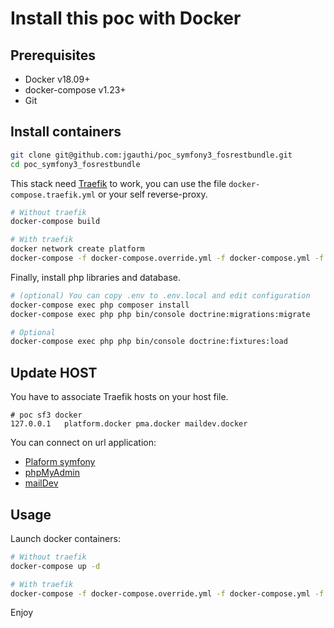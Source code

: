 # Install this poc with Docker

## Prerequisites
* Docker v18.09+
* docker-compose v1.23+
* Git


## Install containers
```bash
git clone git@github.com:jgauthi/poc_symfony3_fosrestbundle.git
cd poc_symfony3_fosrestbundle
```

This stack need [Traefik](https://traefik.io/) to work, you can use the file `docker-compose.traefik.yml` or your self reverse-proxy.

```bash
# Without traefik
docker-compose build

# With traefik
docker network create platform
docker-compose -f docker-compose.override.yml -f docker-compose.yml -f docker-compose.traefik.yml build
```

Finally, install php libraries and database.
```bash
# (optional) You can copy .env to .env.local and edit configuration
docker-compose exec php composer install
docker-compose exec php php bin/console doctrine:migrations:migrate

# Optional
docker-compose exec php php bin/console doctrine:fixtures:load
```


## Update HOST
You have to associate Traefik hosts on your host file.

```
# poc sf3 docker
127.0.0.1   platform.docker pma.docker maildev.docker
```

You can connect on url application:
* [Plaform symfony](http://platform.docker)
* [phpMyAdmin](http://pma.docker)
* [mailDev](http://maildev.docker)

## Usage
Launch docker containers:

```bash
# Without traefik
docker-compose up -d

# With traefik
docker-compose -f docker-compose.override.yml -f docker-compose.yml -f docker-compose.traefik.yml up -d
```


Enjoy
